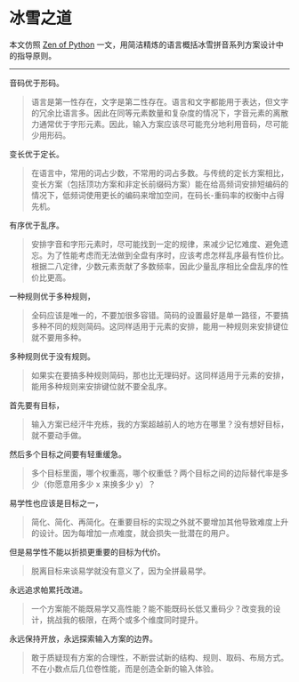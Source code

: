 # 冰雪之道

本文仿照 [Zen of Python](https://peps.python.org/pep-0020/) 一文，用简洁精炼的语言概括冰雪拼音系列方案设计中的指导原则。

---

音码优于形码。

> 语言是第一性存在，文字是第二性存在。语言和文字都能用于表达，但文字的冗余比语言多。因此在同等元素数量和复杂度的情况下，字音元素的离散力通常优于字形元素。因此，输入方案应该尽可能充分地利用音码，尽可能少用形码。

变长优于定长。

> 在语言中，常用的词占少数，不常用的词占多数。与传统的定长方案相比，变长方案（包括顶功方案和非定长前缀码方案）能在给高频词安排短编码的情况下，低频词使用更长的编码来增加空间，在码长-重码率的权衡中占得先机。

有序优于乱序。

> 安排字音和字形元素时，尽可能找到一定的规律，来减少记忆难度、避免遗忘。为了性能考虑而无法做到全盘有序时，应该考虑怎样乱序最有性价比。根据二八定律，少数元素贡献了多数频率，因此少量乱序相比全盘乱序的性价比更高。

一种规则优于多种规则，

> 全码应该是唯一的，不要加很多容错。简码的设置最好是单一路径，不要搞多种不同的规则简码。这同样适用于元素的安排，能用一种规则来安排键位就不要用多种。

多种规则优于没有规则。

> 如果实在要搞多种规则简码，那也比无理码好。这同样适用于元素的安排，能用多种规则来安排键位就不要全乱序。

首先要有目标，

> 输入方案已经汗牛充栋，我的方案超越前人的地方在哪里？没有想好目标，就不要动手做。

然后多个目标之间要有轻重缓急。

> 多个目标里面，哪个权重高，哪个权重低？两个目标之间的边际替代率是多少（你愿意用多少 x 来换多少 y）？

易学性也应该是目标之一，

> 简化、简化、再简化。在重要目标的实现之外就不要增加其他导致难度上升的设计。因为每增加一点难度，就会损失一批潜在的用户。

但是易学性不能以折损更重要的目标为代价。

> 脱离目标来谈易学就没有意义了，因为全拼最易学。

永远追求帕累托改进。

> 一个方案能不能既易学又高性能？能不能既码长低又重码少？改变我的设计，挑战我的极限，在两个或多个维度同时提升。

永远保持开放，永远探索输入方案的边界。

> 敢于质疑现有方案的合理性，不断尝试新的结构、规则、取码、布局方式。不在小数点后几位卷性能，而是创造全新的输入体验。
